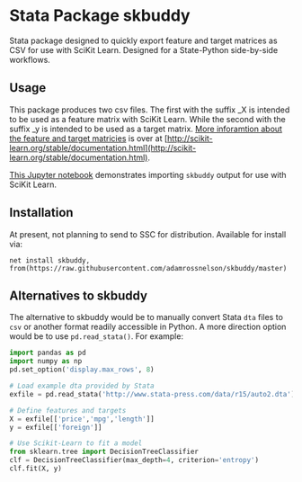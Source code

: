 # Stata Package skbuddy
Stata package designed to quickly export feature and target matrices as CSV for use with SciKit Learn. Designed for a State-Python side-by-side workflows.

## Usage

This package produces two csv files. The first with the suffix _X is intended to be used as a feature matrix with SciKit Learn. While the second with the suffix _y is intended to be used as a target matrix. [More inforamtion about the feature and target matricies](http://scikit-learn.org/stable/documentation.html) is over at [http://scikit-learn.org/stable/documentation.html](http://scikit-learn.org/stable/documentation.html).

[This Jupyter notebook](https://github.com/adamrossnelson/skbuddy/blob/master/git_demo.ipynb) demonstrates importing `skbuddy` output for use with SciKit Learn.

## Installation

At present, not planning to send to SSC for distribution. Available for install via:

```
net install skbuddy, from(https://raw.githubusercontent.com/adamrossnelson/skbuddy/master)
```

## Alternatives to skbuddy
The alternative to skbuddy would be to manually convert Stata `dta` files to `csv` or another format readily accessible in Python. A more direction option would be to use `pd.read_stata()`. For example:

```Python
import pandas as pd
import numpy as np
pd.set_option('display.max_rows', 8)

# Load example dta provided by Stata
exfile = pd.read_stata('http://www.stata-press.com/data/r15/auto2.dta')

# Define features and targets
X = exfile[['price','mpg','length']]
y = exfile[['foreign']]

# Use Scikit-Learn to fit a model
from sklearn.tree import DecisionTreeClassifier
clf = DecisionTreeClassifier(max_depth=4, criterion='entropy')
clf.fit(X, y)
```
